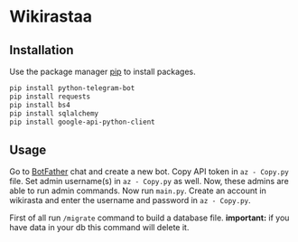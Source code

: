 # Wikirastaa

## Installation

Use the package manager [pip](https://pip.pypa.io/en/stable/) to install packages.

```bash
pip install python-telegram-bot
pip install requests
pip install bs4
pip install sqlalchemy
pip install google-api-python-client
```

## Usage
Go to [BotFather](https://telegram.me/BotFather) chat and create a new bot. Copy API token in ```az - Copy.py``` file. Set admin username(s) in ```az - Copy.py``` as well. Now, these admins are able to run admin commands. Now run ```main.py```. Create an account in wikirasta and enter the username and password in ```az - Copy.py```.

First of all run ```/migrate``` command to build a database file. **important:** if you have data in your db this command will delete it.

